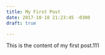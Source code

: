 ```yaml
---
title: My First Post
date: 2017-10-18 21:23:45 -0300
draft: true

---
```



This is the content of my first post.111